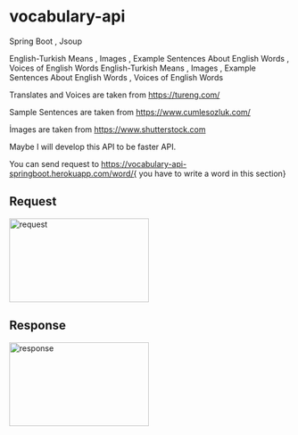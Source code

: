 # vocabulary-api
Spring Boot , Jsoup 

English-Turkish Means , Images , Example Sentences About English Words , Voices of English Words
English-Turkish Means , Images , Example Sentences About English Words , Voices of English Words

Translates and Voices are taken from https://tureng.com/

Sample Sentences are taken from https://www.cumlesozluk.com/

İmages are taken from https://www.shutterstock.com

Maybe I will develop this API to be faster API.

You can send request to https://vocabulary-api-springboot.herokuapp.com/word/{ you have to write a word in this section}


<h2>Request</h2>
<img src="https://github.com/MehmetAran/mini-vocabulary-api/tree/master/images/request" alt="request" height="150" width="250">

<h2>Response</h2>
<img src="https://github.com/MehmetAran/mini-vocabulary-api/tree/master/images/result" alt="response" height="150" width="250">
